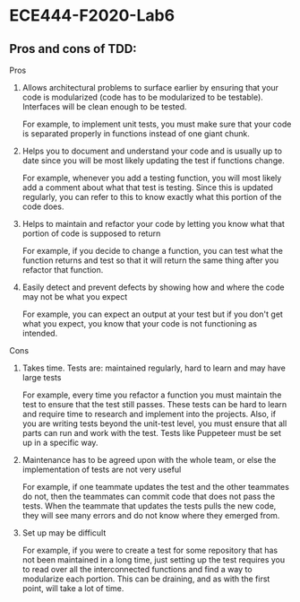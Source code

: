 # ECE444-F2020-Lab6

## Pros and cons of TDD:

Pros
1) Allows architectural problems to surface earlier by ensuring that your code is modularized (code has to be modularized to be testable). Interfaces will be clean enough to be tested.

    For example, to implement unit tests, you must make sure that your code is separated properly in functions instead of one giant chunk.

2) Helps you to document and understand your code and is usually up to date since you will be most likely updating the test if functions change.

    For example, whenever you add a testing function, you will most likely add a comment about what that test is testing. Since this is updated regularly, you can refer to this to know exactly what this portion of the code does.

3) Helps to maintain and refactor your code by letting you know what that portion of code is supposed to return

    For example, if you decide to change a function, you can test what the function returns and test so that it will return the same thing after you refactor that function.

4) Easily detect and prevent defects by showing how and where the code may not be what you expect

    For example, you can expect an output at your test but if you don't get what you expect, you know that your code is not functioning as intended.

Cons
1) Takes time. Tests are: maintained regularly, hard to learn and may have large tests

    For example, every time you refactor a function you must maintain the test to ensure that the test still passes. These tests can be hard to learn and require time to research and implement into the projects. Also, if you are writing tests beyond the unit-test level, you must ensure that all parts can run and work with the test. Tests like Puppeteer must be set up in a specific way.

2) Maintenance has to be agreed upon with the whole team, or else the implementation of tests are not very useful

    For example, if one teammate updates the test and the other teammates do not, then the teammates can commit code that does not pass the tests. When the teammate that updates the tests pulls the new code, they will see many errors and do not know where they emerged from.

3) Set up may be difficult

    For example, if you were to create a test for some repository that has not been maintained in a long time, just setting up the test requires you to read over all the interconnected functions and find a way to modularize each portion. This can be draining, and as with the first point, will take a lot of time.
